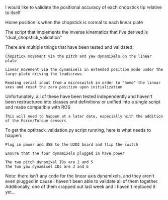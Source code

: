 I would like to validate the positional accuracy of each chopstick tip relative to itself

Home position is when the chopstick is normal to each linear plate

The script that implements the inverse kinematics that I've derived is "dual_chopstick_validation"

There are multiple things that have been tested and validated:

    Chopstick movement via the pitch and yaw dynamixels on the linear plate

    Linear movement via the dynamixels in extended position mode under the large plate driving the leadscrews

    Reading serial input from a microswitch in order to "home" the linear axes and reset the zero position upon initialization 

Unfortunately, all of these have been tested independently and haven't been restructured into classes and definitions or unified into a single script and made compatible with ROS 

    This will need to happen at a later date, especially with the addition of the Force/Torque sensors


To get the optitrack_validation.py script running, here is what needs to happen:

    Plug in power and USB to the U2D2 board and flip the switch

    Ensure that the four dynamixels plugged in have power 

    The two pitch dynamixel IDs are 2 and 5
    the two yaw dynamixel IDs are 3 and 6

Note: there isn't any code for the linear axis dynamixels, and they aren't even plugged in cause I haven't been able to validate all of them together. Additionally, one of them crapped out last week and I haven't replaced it yet...



